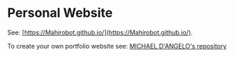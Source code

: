 # Personal Website

See: [https://Mahirobot.github.io/](https://Mahirobot.github.io/).

To create your own portfolio website see: [MICHAEL D'ANGELO's repository](https://github.com/mldangelo/personal-site)
